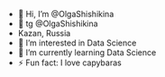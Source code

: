 - 👋 Hi, I’m @OlgaShishikina
- :iphone: tg @OlgaShishikina
- Kazan, Russia
- 👀 I’m interested in Data Science
- 🌱 I’m currently learning  Data Science
- ⚡ Fun fact: I love capybaras

<!---
OlgaShishikina/OlgaShishikina is a ✨ special ✨ repository because its `README.md` (this file) appears on your GitHub profile.
You can click the Preview link to take a look at your changes.
--->

